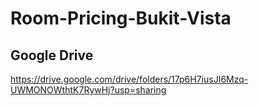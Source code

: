 # Room-Pricing-Bukit-Vista

## Google Drive
https://drive.google.com/drive/folders/17p6H7iusJI6Mzq-UWMONOWthtK7RywHj?usp=sharing
